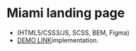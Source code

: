 # Miami landing page
- (HTML5/CSS3/JS, SCSS, BEM, Figma)
- [DEMO LINK](morfeii.github.io/layout_miami/)implementation.
